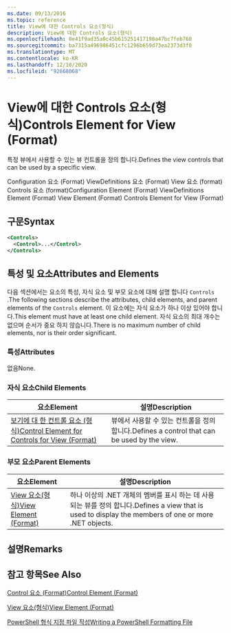 ```yaml
---
ms.date: 09/13/2016
ms.topic: reference
title: View에 대한 Controls 요소(형식)
description: View에 대한 Controls 요소(형식)
ms.openlocfilehash: 0e41f9ad35a0c45b615251417198a47bc7feb760
ms.sourcegitcommit: ba7315a496986451cfc1296b659d73ea2373d3f0
ms.translationtype: MT
ms.contentlocale: ko-KR
ms.lasthandoff: 12/10/2020
ms.locfileid: "92668068"
---
```

# <a name="controls-element-for-view-format"></a><span data-ttu-id="2c3d4-103">View에 대한 Controls 요소(형식)</span><span class="sxs-lookup"><span data-stu-id="2c3d4-103">Controls Element for View (Format)</span></span>

<span data-ttu-id="2c3d4-104">특정 뷰에서 사용할 수 있는 뷰 컨트롤을 정의 합니다.</span><span class="sxs-lookup"><span data-stu-id="2c3d4-104">Defines the view controls that can be used by a specific view.</span></span>

<span data-ttu-id="2c3d4-105">Configuration 요소 (Format) ViewDefinitions 요소 (Format) View 요소 (format) Controls 요소 (format)</span><span class="sxs-lookup"><span data-stu-id="2c3d4-105">Configuration Element (Format) ViewDefinitions Element (Format) View Element (Format) Controls Element for View (Format)</span></span>

## <a name="syntax"></a><span data-ttu-id="2c3d4-106">구문</span><span class="sxs-lookup"><span data-stu-id="2c3d4-106">Syntax</span></span>

```xml
<Controls>
  <Control>...</Control>
</Controls>
```

## <a name="attributes-and-elements"></a><span data-ttu-id="2c3d4-107">특성 및 요소</span><span class="sxs-lookup"><span data-stu-id="2c3d4-107">Attributes and Elements</span></span>

<span data-ttu-id="2c3d4-108">다음 섹션에서는 요소의 특성, 자식 요소 및 부모 요소에 대해 설명 합니다 `Controls` .</span><span class="sxs-lookup"><span data-stu-id="2c3d4-108">The following sections describe the attributes, child elements, and parent elements of the `Controls` element.</span></span> <span data-ttu-id="2c3d4-109">이 요소에는 자식 요소가 하나 이상 있어야 합니다.</span><span class="sxs-lookup"><span data-stu-id="2c3d4-109">This element must have at least one child element.</span></span> <span data-ttu-id="2c3d4-110">자식 요소의 최대 개수는 없으며 순서가 중요 하지 않습니다.</span><span class="sxs-lookup"><span data-stu-id="2c3d4-110">There is no maximum number of child elements, nor is their order significant.</span></span>

### <a name="attributes"></a><span data-ttu-id="2c3d4-111">특성</span><span class="sxs-lookup"><span data-stu-id="2c3d4-111">Attributes</span></span>

<span data-ttu-id="2c3d4-112">없음</span><span class="sxs-lookup"><span data-stu-id="2c3d4-112">None.</span></span>

### <a name="child-elements"></a><span data-ttu-id="2c3d4-113">자식 요소</span><span class="sxs-lookup"><span data-stu-id="2c3d4-113">Child Elements</span></span>

|<span data-ttu-id="2c3d4-114">요소</span><span class="sxs-lookup"><span data-stu-id="2c3d4-114">Element</span></span>|<span data-ttu-id="2c3d4-115">설명</span><span class="sxs-lookup"><span data-stu-id="2c3d4-115">Description</span></span>|
|-------------|-----------------|
|[<span data-ttu-id="2c3d4-116">보기에 대 한 컨트롤 요소 (형식)</span><span class="sxs-lookup"><span data-stu-id="2c3d4-116">Control Element for Controls for View (Format)</span></span>](./control-element-for-controls-for-view-format.md)|<span data-ttu-id="2c3d4-117">뷰에서 사용할 수 있는 컨트롤을 정의 합니다.</span><span class="sxs-lookup"><span data-stu-id="2c3d4-117">Defines a control that can be used by the view.</span></span>|

### <a name="parent-elements"></a><span data-ttu-id="2c3d4-118">부모 요소</span><span class="sxs-lookup"><span data-stu-id="2c3d4-118">Parent Elements</span></span>

|<span data-ttu-id="2c3d4-119">요소</span><span class="sxs-lookup"><span data-stu-id="2c3d4-119">Element</span></span>|<span data-ttu-id="2c3d4-120">설명</span><span class="sxs-lookup"><span data-stu-id="2c3d4-120">Description</span></span>|
|-------------|-----------------|
|[<span data-ttu-id="2c3d4-121">View 요소(형식)</span><span class="sxs-lookup"><span data-stu-id="2c3d4-121">View Element (Format)</span></span>](./view-element-format.md)|<span data-ttu-id="2c3d4-122">하나 이상의 .NET 개체의 멤버를 표시 하는 데 사용 되는 뷰를 정의 합니다.</span><span class="sxs-lookup"><span data-stu-id="2c3d4-122">Defines a view that is used to display the members of one or more .NET objects.</span></span>|

## <a name="remarks"></a><span data-ttu-id="2c3d4-123">설명</span><span class="sxs-lookup"><span data-stu-id="2c3d4-123">Remarks</span></span>

## <a name="see-also"></a><span data-ttu-id="2c3d4-124">참고 항목</span><span class="sxs-lookup"><span data-stu-id="2c3d4-124">See Also</span></span>

[<span data-ttu-id="2c3d4-125">Control 요소 (Format)</span><span class="sxs-lookup"><span data-stu-id="2c3d4-125">Control Element (Format)</span></span>](./control-element-for-controls-for-view-format.md)

[<span data-ttu-id="2c3d4-126">View 요소(형식)</span><span class="sxs-lookup"><span data-stu-id="2c3d4-126">View Element (Format)</span></span>](./view-element-format.md)

[<span data-ttu-id="2c3d4-127">PowerShell 형식 지정 파일 작성</span><span class="sxs-lookup"><span data-stu-id="2c3d4-127">Writing a PowerShell Formatting File</span></span>](./writing-a-powershell-formatting-file.md)
